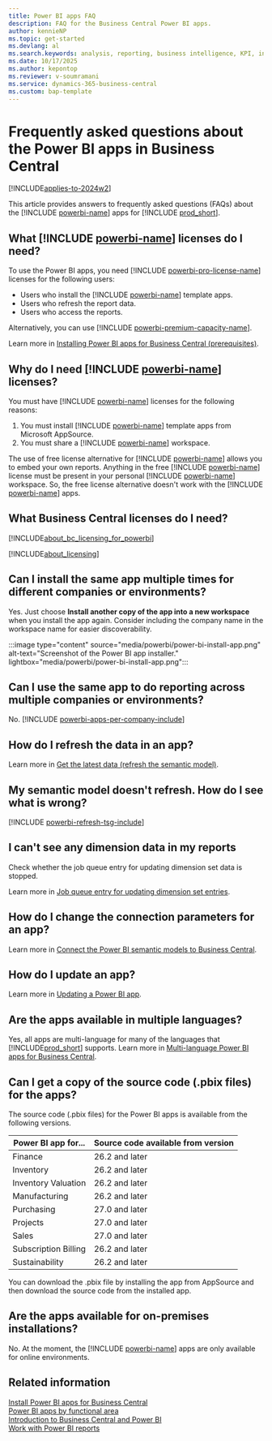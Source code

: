 ```yaml
---
title: Power BI apps FAQ
description: FAQ for the Business Central Power BI apps.
author: kennieNP
ms.topic: get-started
ms.devlang: al
ms.search.keywords: analysis, reporting, business intelligence, KPI, installation, administration
ms.date: 10/17/2025
ms.author: kepontop
ms.reviewer: v-soumramani
ms.service: dynamics-365-business-central
ms.custom: bap-template
---
```


# Frequently asked questions about the Power BI apps in Business Central

[!INCLUDE[applies-to-2024w2](includes/applies-to-2024w2.md)]

This article provides answers to frequently asked questions (FAQs) about the [!INCLUDE [powerbi-name](includes/powerbi-name.md)] apps for [!INCLUDE [prod_short](includes/prod_short.md)].

## What [!INCLUDE [powerbi-name](includes/powerbi-name.md)] licenses do I need?

To use the Power BI apps, you need [!INCLUDE [powerbi-pro-license-name](includes/powerbi-pro-license-name.md)] licenses for the following users:

- Users who install the [!INCLUDE [powerbi-name](includes/powerbi-name.md)] template apps.
- Users who refresh the report data.
- Users who access the reports.

Alternatively, you can use [!INCLUDE [powerbi-premium-capacity-name](includes/powerbi-premium-capacity-name.md)].

Learn more in [Installing Power BI apps for Business Central (prerequisites)](across-powerbi-install-business-central-apps.md#prerequisites).

## Why do I need [!INCLUDE [powerbi-name](includes/powerbi-name.md)] licenses?

You must have [!INCLUDE [powerbi-name](includes/powerbi-name.md)] licenses for the following reasons:

1. You must install [!INCLUDE [powerbi-name](includes/powerbi-name.md)] template apps from Microsoft AppSource.
2. You must share a [!INCLUDE [powerbi-name](includes/powerbi-name.md)] workspace.

The use of free license alternative for [!INCLUDE [powerbi-name](includes/powerbi-name.md)] allows you to embed your own reports. Anything in the free [!INCLUDE [powerbi-name](includes/powerbi-name.md)] license must be present in your personal [!INCLUDE [powerbi-name](includes/powerbi-name.md)] workspace. So, the free license alternative doesn't work with the [!INCLUDE [powerbi-name](includes/powerbi-name.md)] apps.

## What Business Central licenses do I need?

[!INCLUDE[about_bc_licensing_for_powerbi](includes/about_bc_licensing_for_powerbi.md)]

[!INCLUDE[about_licensing](includes/about_licensing.md)]

## Can I install the same app multiple times for different companies or environments?

Yes. Just choose **Install another copy of the app into a new workspace** when you install the app again. Consider including the company name in the workspace name for easier discoverability.

:::image type="content" source="media/powerbi/power-bi-install-app.png" alt-text="Screenshot of the Power BI app installer." lightbox="media/powerbi/power-bi-install-app.png":::

## Can I use the same app to do reporting across multiple companies or environments?

No. [!INCLUDE [powerbi-apps-per-company-include](includes/powerbi-apps-per-company-include.md)]

## How do I refresh the data in an app?

Learn more in [Get the latest data (refresh the semantic model)](./across-powerbi-install-business-central-apps.md#get-the-latest-data-refresh-the-semantic-model).

## My semantic model doesn't refresh. How do I see what is wrong?

[!INCLUDE [powerbi-refresh-tsg-include](includes/powerbi-refresh-tsg-include.md)]

## I can't see any dimension data in my reports

Check whether the job queue entry for updating dimension set data is stopped.

Learn more in [Job queue entry for updating dimension set entries](across-powerbi-install-business-central-apps.md#job-queue-entry-for-updating-dimension-set-entries).

## How do I change the connection parameters for an app?

Learn more in [Connect the Power BI semantic models to Business Central](across-powerbi-install-business-central-apps.md#connect-the-power-bi-semantic-models-to-business-central).

## How do I update an app?

Learn more in [Updating a Power BI app](across-powerbi-install-business-central-apps.md#updating-a-power-bi-app).

## Are the apps available in multiple languages?

Yes, all apps are multi-language for many of the languages that [!INCLUDE[prod_short](includes/prod_short.md)] supports. Learn more in [Multi-language Power BI apps for Business Central](across-powerbi-business-central-apps-multi-language.md).

## Can I get a copy of the source code (.pbix files) for the apps?

The source code (.pbix files) for the Power BI apps is available from the following versions.

| Power BI app for...            | Source code available from version | 
|--------------------------------| -------------- | 
| Finance                        | 26.2 and later | 
| Inventory                      | 26.2 and later | 
| Inventory Valuation            | 26.2 and later | 
| Manufacturing                  | 26.2 and later | 
| Purchasing                     | 27.0 and later | 
| Projects                       | 27.0 and later | 
| Sales                          | 27.0 and later | 
| Subscription Billing           | 26.2 and later | 
| Sustainability                 | 26.2 and later | 

You can download the .pbix file by installing the app from AppSource and then download the source code from the installed app.

## Are the apps available for on-premises installations?

No. At the moment, the [!INCLUDE [powerbi-name](includes/powerbi-name.md)] apps are only available for online environments.

## Related information

[Install Power BI apps for Business Central](across-powerbi-install-business-central-apps.md)  
[Power BI apps by functional area](across-powerbi-apps-by-functional-area.md)  
[Introduction to Business Central and Power BI](admin-powerbi.md)  
[Work with Power BI reports](across-working-with-powerbi.md)  
